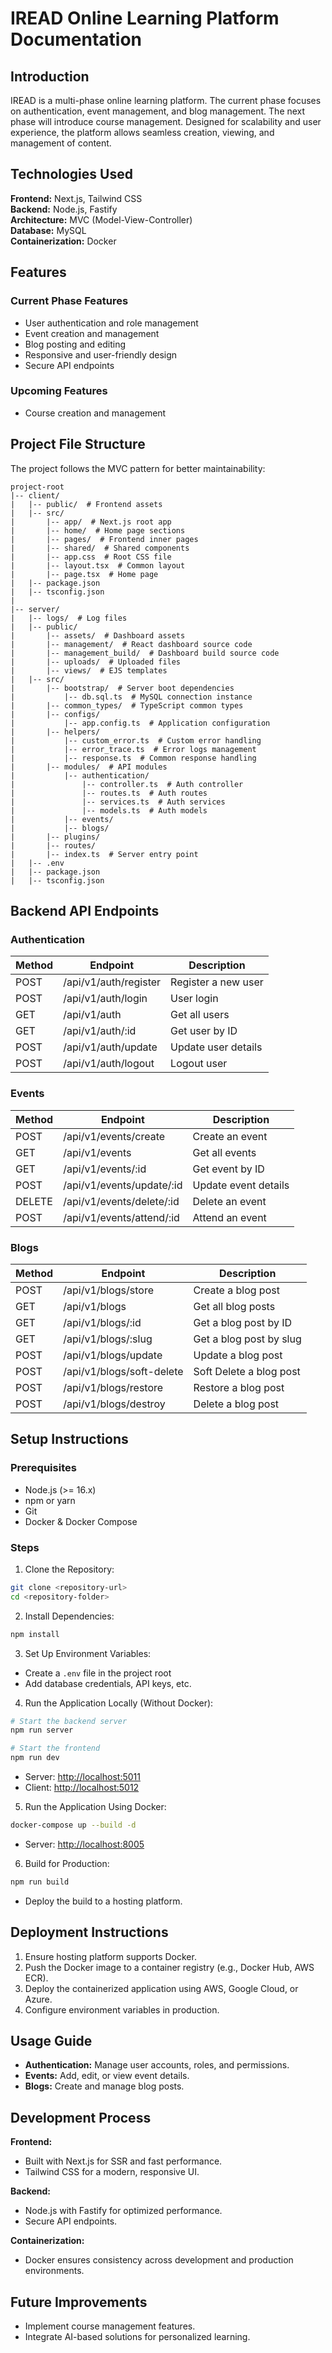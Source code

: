 # IREAD Online Learning Platform Documentation

## Introduction
IREAD is a multi-phase online learning platform. The current phase focuses on authentication, event management, and blog management. The next phase will introduce course management. Designed for scalability and user experience, the platform allows seamless creation, viewing, and management of content.

## Technologies Used

**Frontend:** Next.js, Tailwind CSS  
**Backend:** Node.js, Fastify  
**Architecture:** MVC (Model-View-Controller)  
**Database:** MySQL  
**Containerization:** Docker  

## Features

### Current Phase Features
- User authentication and role management
- Event creation and management
- Blog posting and editing
- Responsive and user-friendly design
- Secure API endpoints

### Upcoming Features
- Course creation and management

## Project File Structure
The project follows the MVC pattern for better maintainability:

```
project-root
|-- client/
|   |-- public/  # Frontend assets
|   |-- src/
|       |-- app/  # Next.js root app
|       |-- home/  # Home page sections
|       |-- pages/  # Frontend inner pages
|       |-- shared/  # Shared components
|       |-- app.css  # Root CSS file
|       |-- layout.tsx  # Common layout
|       |-- page.tsx  # Home page
|   |-- package.json
|   |-- tsconfig.json
|
|-- server/
|   |-- logs/  # Log files
|   |-- public/
|       |-- assets/  # Dashboard assets
|       |-- management/  # React dashboard source code
|       |-- management_build/  # Dashboard build source code
|       |-- uploads/  # Uploaded files
|       |-- views/  # EJS templates
|   |-- src/
|       |-- bootstrap/  # Server boot dependencies
|           |-- db.sql.ts  # MySQL connection instance
|       |-- common_types/  # TypeScript common types
|       |-- configs/
|           |-- app.config.ts  # Application configuration
|       |-- helpers/
|           |-- custom_error.ts  # Custom error handling
|           |-- error_trace.ts  # Error logs management
|           |-- response.ts  # Common response handling
|       |-- modules/  # API modules
|           |-- authentication/
|               |-- controller.ts  # Auth controller
|               |-- routes.ts  # Auth routes
|               |-- services.ts  # Auth services
|               |-- models.ts  # Auth models
|           |-- events/
|           |-- blogs/
|       |-- plugins/
|       |-- routes/
|       |-- index.ts  # Server entry point
|   |-- .env
|   |-- package.json
|   |-- tsconfig.json
```

## Backend API Endpoints

### Authentication
| Method | Endpoint               | Description                    |
|--------|------------------------|--------------------------------|
| POST   | /api/v1/auth/register     | Register a new user           |
| POST   | /api/v1/auth/login        | User login                     |
| GET    | /api/v1/auth              | Get all users                   |
| GET    | /api/v1/auth/:id          | Get user by ID                 |
| POST    | /api/v1/auth/update       | Update user details            |
| POST   | /api/v1/auth/logout       | Logout user                    |

### Events
| Method | Endpoint               | Description                    |
|--------|------------------------|--------------------------------|
| POST   | /api/v1/events/create     | Create an event               |
| GET    | /api/v1/events            | Get all events                |
| GET    | /api/v1/events/:id        | Get event by ID               |
| POST    | /api/v1/events/update/:id | Update event details          |
| DELETE | /api/v1/events/delete/:id | Delete an event               |
 | POST   | /api/v1/events/attend/:id | Attend an event               |

### Blogs
| Method | Endpoint               | Description                    |
|--------|------------------------|--------------------------------|
| POST   | /api/v1/blogs/store      | Create a blog post            |
| GET    | /api/v1/blogs             | Get all blog posts            |
| GET    | /api/v1/blogs/:id         | Get a blog post by ID         |
| GET    | /api/v1/blogs/:slug         | Get a blog post by slug     |
| POST   | /api/v1/blogs/update      | Update a blog post               |
| POST | /api/v1/blogs/soft-delete  |  Soft Delete a blog post            |
| POST | /api/v1/blogs/restore  |  Restore a blog post          |
| POST | /api/v1/blogs/destroy  | Delete a blog post            |

## Setup Instructions

### Prerequisites
- Node.js (>= 16.x)
- npm or yarn
- Git
- Docker & Docker Compose

### Steps
1. Clone the Repository:
```bash
git clone <repository-url>
cd <repository-folder>
```
2. Install Dependencies:
```bash
npm install
```
3. Set Up Environment Variables:
- Create a `.env` file in the project root
- Add database credentials, API keys, etc.

4. Run the Application Locally (Without Docker):
```bash
# Start the backend server
npm run server

# Start the frontend
npm run dev
```
- Server: [http://localhost:5011](http://localhost:5011)
- Client: [http://localhost:5012](http://localhost:5012)

5. Run the Application Using Docker:
```bash
docker-compose up --build -d
```
- Server: [http://localhost:8005](http://localhost:8005)

6. Build for Production:
```bash
npm run build
```
- Deploy the build to a hosting platform.

## Deployment Instructions
1. Ensure hosting platform supports Docker.
2. Push the Docker image to a container registry (e.g., Docker Hub, AWS ECR).
3. Deploy the containerized application using AWS, Google Cloud, or Azure.
4. Configure environment variables in production.

## Usage Guide
- **Authentication:** Manage user accounts, roles, and permissions.
- **Events:** Add, edit, or view event details.
- **Blogs:** Create and manage blog posts.

## Development Process
**Frontend:**
- Built with Next.js for SSR and fast performance.
- Tailwind CSS for a modern, responsive UI.

**Backend:**
- Node.js with Fastify for optimized performance.
- Secure API endpoints.

**Containerization:**
- Docker ensures consistency across development and production environments.

## Future Improvements
- Implement course management features.
- Integrate AI-based solutions for personalized learning.

